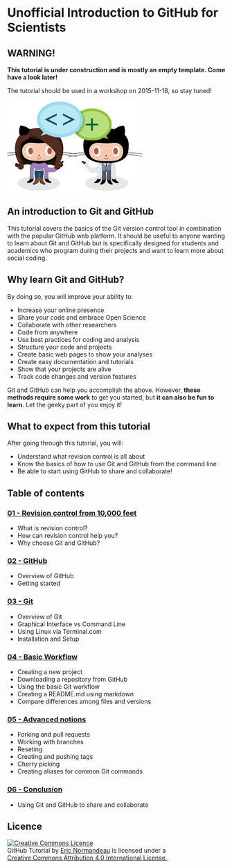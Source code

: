 # Unofficial Introduction to GitHub for Scientists

## WARNING!

**This tutorial is under construction and is mostly an empty template. Come have a look later!**

The tutorial should be used in a workshop on 2015-11-18, so stay tuned!

![be social](images/be-social.gif)

## An introduction to Git and GitHub

This tutorial covers the basics of the Git version control tool in combination
with the popular GitHub web platform. It should be useful to anyone wanting to
learn about Git and GitHub but is specifically designed for students and academics
who program during their projects and want to learn more about
social coding.

## Why learn Git and GitHub?

By doing so, you will improve your ability to:

- Increase your online presence
- Share your code and embrace Open Science
- Collaborate with other researchers
- Code from anywhere
- Use best practices for coding and analysis
- Structure your code and projects
- Create basic web pages to show your analyses
- Create easy documentation and tutorials
- Show that your projects are alive
- Track code changes and version features

Git and GitHub can help you accomplish the above. However, **these methods require some
work** to get you started, but **it can also be fun to learn**. Let the geeky
part of you enjoy it!

## What to expect from this tutorial

After going through this tutorial, you will:
- Understand what revision control is all about
- Know the basics of how to use Git and GitHub from the command line
- Be able to start using GitHub to share and collaborate!

## Table of contents

### [01 - Revision control from 10,000 feet](files/01_revision_control.md)

- What is revision control?
- How can revision control help you?
- Why choose Git and GitHub?

### [02 - GitHub](files/02_github.md)

- Overview of GitHub
- Getting started

### [03 - Git](files/03_git.md)

- Overview of Git
- Graphical Interface vs Command Line
- Using Linux via Terminal.com
- Installation and Setup

### [04 - Basic Workflow](files/04_basic_workflow.md)

- Creating a new project
- Downloading a repository from GitHub
- Using the basic Git workflow
- Creating a README.md using markdown
- Compare differences among files and versions

### [05 - Advanced notions](files/05_advanced_notions.md)

- Forking and pull requests
- Working with branches
- Reseting
- Creating and pushing tags
- Cherry picking
- Creating aliases for common Git commands

### [06 - Conclusion](files/06_conclusion.md)

- Using Git and GitHub to share and collaborate

## Licence

<a rel="license" href="http://creativecommons.org/licenses/by/4.0/"><img
  alt="Creative Commons Licence" style="border-width:0"
  src="https://i.creativecommons.org/l/by/4.0/88x31.png" /></a><br/><span
  xmlns:dct="http://purl.org/dc/terms/" href="http://purl.org/dc/dcmitype/Text"
  property="dct:title" rel="dct:type">GitHub Tutorial</span> by <a
  xmlns:cc="http://creativecommons.org/ns#"
  href="https://github.com/enormandeau/github_tutorial"
  property="cc:attributionName" rel="cc:attributionURL">Eric Normandeau</a> is
  licensed under a <br/><a rel="license"
  href="http://creativecommons.org/licenses/by/4.0/" target="_blank">Creative Commons Attribution
  4.0 International License
  </a>.
